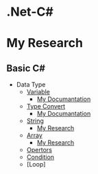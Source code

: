 # .Net-C#

# My Research 

## Basic C#
- Data Type
    - [Variable](https://github.com/DrMadWill/PragmatechCsharpProject/blob/main/MyResearch/1_Foundation/1_2_Varyable/Program.cs)
        - [My Documantation](https://github.com/DrMadWill/PragmatechCsharpProject/blob/main/MyResearch/Documatation/Documatation.md#variable)
    - [Type Convert](https://github.com/DrMadWill/PragmatechCsharpProject/blob/main/MyResearch/1_Foundation/1_3_data_type_convert/data_type_convert/Program.cs)
        - [My Documantation](https://github.com/DrMadWill/PragmatechCsharpProject/blob/main/MyResearch/Documatation/Documatation.md#type-convert)
    - [String](https://github.com/DrMadWill/PragmatechCsharpProject/blob/main/MyResearch/1_Foundation/1_4_String/1_4_String/Program.cs)
        - [My Research](https://github.com/DrMadWill/PragmatechCsharpProject/blob/main/MyResearch/Documatation/Documatation.md#string)
    - [Array](https://github.com/DrMadWill/PragmatechCsharpProject/blob/main/MyResearch/1_Foundation/1_5_Array/1_5_Array/Program.cs)
        - [My Research](https://github.com/DrMadWill/PragmatechCsharpProject/blob/main/MyResearch/Documatation/Documatation.md#array)
    - [Opertors](https://github.com/DrMadWill/PragmatechCsharpProject/blob/main/MyResearch/1_Foundation/1_6%20Opertors/1_6%20Opertors/Program.cs)
    - [Condition](https://github.com/DrMadWill/PragmatechCsharpProject/blob/main/MyResearch/1_Foundation/1_7%20Codition/1_7%20Codition/Program.cs)
    - [Loop]
